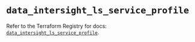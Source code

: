 # `data_intersight_ls_service_profile`

Refer to the Terraform Registry for docs: [`data_intersight_ls_service_profile`](https://registry.terraform.io/providers/ciscodevnet/intersight/1.0.71/docs/data-sources/ls_service_profile).
